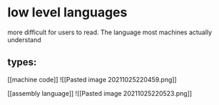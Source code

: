 # low level languages
more difficult for users to read.
The language most machines actually understand

## types:
[[machine code]]
![[Pasted image 20211025220459.png]]

[[assembly language]]
![[Pasted image 20211025220523.png]]